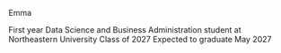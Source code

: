 Emma

First year Data Science and Business Administration student at Northeastern University
Class of 2027
Expected to graduate May 2027